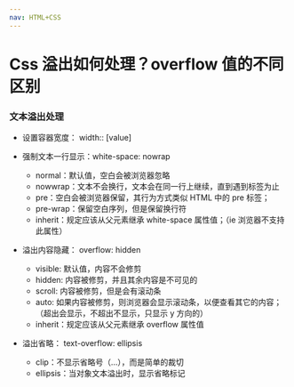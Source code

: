 ```yaml
---
nav: HTML+CSS
---
```


# Css 溢出如何处理？overflow 值的不同区别

### 文本溢出处理

- 设置容器宽度： width:: [value]
- 强制文本一行显示：white-space: nowrap

  - normal：默认值，空白会被浏览器忽略
  - nowwrap：文本不会换行，文本会在同一行上继续，直到遇到标签为止
  - pre：空白会被浏览器保留，其行为方式类似 HTML 中的 pre 标签；
  - pre-wrap：保留空白序列，但是保留换行符
  - inherit：规定应该从父元素继承 white-space 属性值；（ie 浏览器不支持此属性）

- 溢出内容隐藏： overflow: hidden
  - visible: 默认值，内容不会修剪
  - hidden: 内容被修剪，并且其余内容是不可见的
  - scroll: 内容被修剪，但是会有滚动条
  - auto: 如果内容被修剪，则浏览器会显示滚动条，以便查看其它的内容；（超出会显示，不超出不显示，只显示 y 方向的）
  - inherit：规定应该从父元素继承 overflow 属性值
- 溢出省略： text-overflow: ellipsis
  - clip：不显示省略号（...），而是简单的裁切
  - ellipsis：当对象文本溢出时，显示省略标记

